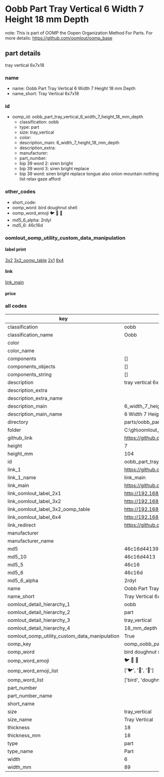 # Oobb Part Tray Vertical 6 Width 7 Height 18 mm Depth  

note: This is part of OOMP the Oopen Organization Method For Parts. For more details: https://github.com/oomlout/oomp_base

##  part details
  



tray vertical 6x7x18



### name
* name: Oobb Part Tray Vertical 6 Width 7 Height 18 mm Depth
* name_short: Tray Vertical 6x7x18 
### id
* oomp_id: oobb_part_tray_vertical_6_width_7_height_18_mm_depth
  * classification: oobb
  * type: part
  * size: tray_vertical
  * color: 
  * description_main: 6_width_7_height_18_mm_depth
  * description_extra: 
  * manufacturer: 
  * part_number: 
  * bip 39 word 2: siren bright
  * bip 39 word 3: siren bright replace
  * bip 39 word: siren bright replace tongue also onion mountain nothing list relax gaze afford

### other_codes
* short_code: 
* oomp_word: bird doughnut shell
* oomp_word_emoji :bird: :doughnut: :shell:
* md5_6_alpha: 2rdyl
* md5_6: 46c16d






### oomlout_oomp_utility_custom_data_manipulation
#### label print
[3x2](http://192.168.1.245:1112/?label=oomp%202rdyl)
[3x2_oomp_table](http://192.168.1.108:1112/?label=oomp%202rdyl)
[2x1](http://192.168.1.242:1112/?label=oomp%202rdyl)
[6x4](http://192.168.1.55:1112/?label=oomp%202rdyl)    

#### link

[link_main](https://github.com/oomlout/oomlout_oobb_version_4_generated_parts/tree/main/navigation_oomp/oobb/part/tray_vertical/6_width_7_height_18_mm_depth/part)                              

#### price







### all codes 
| key | value |  
| --- | --- |  
| classification | oobb |  
| classification_name | Oobb |  
| color |  |  
| color_name |  |  
| components | [] |  
| components_objects | [] |  
| components_string | [] |  
| description | tray vertical 6x7x18 |  
| description_extra |  |  
| description_extra_name |  |  
| description_main | 6_width_7_height_18_mm_depth |  
| description_main_name | 6 Width 7 Height 18 mm Depth |  
| directory | parts/oobb_part_tray_vertical_6_width_7_height_18_mm_depth |  
| folder | C:\gh\oomlout_oobb_version_4_generated_parts\parts\oobb_part_tray_vertical_6_width_7_height_18_mm_depth |  
| github_link | https://github.com/oomlout/oomlout_oomp_part_src/tree/main/parts/oobb_part_tray_vertical_6_width_7_height_18_mm_depth |  
| height | 7 |  
| height_mm | 104 |  
| id | oobb_part_tray_vertical_6_width_7_height_18_mm_depth |  
| link_1 | https://github.com/oomlout/oomlout_oobb_version_4_generated_parts/tree/main/navigation_oomp/oobb/part/tray_vertical/6_width_7_height_18_mm_depth/part |  
| link_1_name | link_main |  
| link_main | https://github.com/oomlout/oomlout_oobb_version_4_generated_parts/tree/main/navigation_oomp/oobb/part/tray_vertical/6_width_7_height_18_mm_depth/part |  
| link_oomlout_label_2x1 | http://192.168.1.242:1112/?label=oomp%202rdyl |  
| link_oomlout_label_3x2 | http://192.168.1.245:1112/?label=oomp%202rdyl |  
| link_oomlout_label_3x2_oomp_table | http://192.168.1.108:1112/?label=oomp%202rdyl |  
| link_oomlout_label_6x4 | http://192.168.1.55:1112/?label=oomp%202rdyl |  
| link_redirect | https://github.com/oomlout/oomlout_oobb_version_4_generated_parts/tree/main/parts/oobb_tray_vertical_06_07_18 |  
| manufacturer |  |  
| manufacturer_name |  |  
| md5 | 46c16d441396d2126b03ae476d87064b |  
| md5_10 | 46c16d4413 |  
| md5_5 | 46c16 |  
| md5_6 | 46c16d |  
| md5_6_alpha | 2rdyl |  
| name | Oobb Part Tray Vertical 6 Width 7 Height 18 mm Depth |  
| name_short | Tray Vertical 6x7x18  |  
| oomlout_detail_hierarchy_1 | oobb |  
| oomlout_detail_hierarchy_2 | part |  
| oomlout_detail_hierarchy_3 | tray_vertical |  
| oomlout_detail_hierarchy_4 | 18_mm_depth |  
| oomlout_oomp_utility_custom_data_manipulation | True |  
| oomp_key | oomp_oobb_part_tray_vertical_6_width_7_height_18_mm_depth |  
| oomp_word | bird doughnut shell |  
| oomp_word_emoji | :bird: :doughnut: :shell: |  
| oomp_word_emoji_list | [':bird:', ':doughnut:', ':shell:'] |  
| oomp_word_list | ['bird', 'doughnut', 'shell'] |  
| part_number |  |  
| part_number_name |  |  
| short_name |  |  
| size | tray_vertical |  
| size_name | Tray Vertical |  
| thickness | 18 |  
| thickness_mm | 18 |  
| type | part |  
| type_name | Part |  
| width | 6 |  
| width_mm | 89 |  
